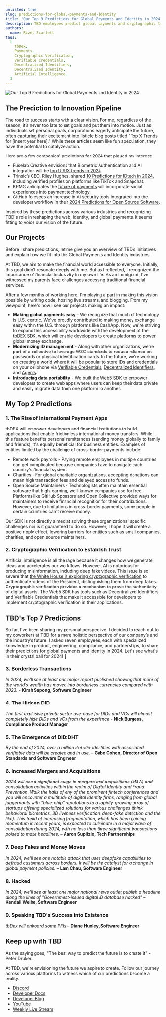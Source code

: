 ```yaml
---
unlisted: true
slug: predictions-for-global-payments-and-identity
title: 'Our Top 9 Predictions for Global Payments and Identity in 2024'
description: TBD employees predict global payments and cryptographic trust on the horizon
authors:
  name: Rizèl Scarlett
tags:
  [
    tbDex,
    Payments,
    Cryptographic Verification,
    Verifiable Credentials,
    Decentralized Identifiers,
    Decentralized Identity,
    Artificial Intelligence,
  ]
---
```


<head>
  <meta property="og:title" content="Our Top 9 Predictions for Global Payments and Identity in 2024" />
  <meta property="og:type" content="website" />
  <meta property="og:url" content='https://developer.tbd.website/blog/2024-02-28-predictions-for-global-payments-and-identity' />
  <meta name="og:description" content="TBD employees predict global payments and cryptographic trust on the horizon" />
  <meta property="og:image" content="https://developer.tbd.website/assets/images/tbd-predicts-0c3c3d7a89d1b0bf9ee0b42916212806.png" />

  <meta name="twitter:card" content="summary_large_image" />
  <meta property="twitter:domain" content="developer.tbd.website" />
  <meta name="twitter:site" content="@tbdevs" />
  <meta name="twitter:title" content="Our Top 9 Predictions for Global Payments and Identity in 2024" />
  <meta property="twitter:url" content='https://developer.tbd.website/blog/2024-02-28-predictions-for-global-payments-and-identity' /> 
  <meta name="twitter:description" content="TBD employees predict global payments and cryptographic trust on the horizon" />
  <meta name="twitter:image" content="https://developer.tbd.website/assets/images/tbd-predicts-0c3c3d7a89d1b0bf9ee0b42916212806.png" />

  <link rel="apple-touch-icon" href="https://developer.tbd.website/img/tbd-fav-icon-main.png" />
</head>

![Our Top 9 Predictions for Global Payments and Identity in 2024](/img/tbd-predicts.png)

## The Prediction to Innovation Pipeline

The road to success starts with a clear vision. For me, regardless of the season, it’s never too late to set goals and put them into motion. Just as individuals set personal goals, corporations eagerly anticipate the future, often capturing their excitement into listicle blog posts titled "Top X Trends for [insert year here]." While these articles seem like fun speculation, they have the potential to catalyze action.

<!--truncate-->

Here are a few companies' predictions for 2024 that piqued my interest:

* Fuselab Creative envisions that Biometric Authentication and AI integration will be [top UI/UX trends in 2024](https://fuselabcreative.com/top-20-ui-ux-design-trends-for-2024).
* Trinsic’s CEO, Riley Hughes, shared [10 Predictions for IDtech in 2024](https://trinsic.id/10-predictions-for-the-identity-industry-in-2024/), including verified profiles on platforms like TikTok and Snapchat.
* KPMG anticipates the [future of payments](https://assets.kpmg.com/content/dam/kpmg/uz/pdf/2020/04/uz-10-predictions-for-the-future-of-payments.pdf) will incorporate social experiences into payment technology.
* GitHub foresees an increase in AI security tools integrated into the developer workflow in their [2024 Predictions for Open Source Software](https://www.linkedin.com/pulse/2024-predictions-open-source-software-github-rtxdc).

Inspired by these predictions across various industries and recognizing TBD's role in reshaping the web, identity, and global payments, it seems fitting to voice our vision of the future.

## Our Projects

Before I share predictions, let me give you an overview of TBD’s initiatives and explain how we fit into the Global Payments and Identity industries.

At TBD, we aim to make the financial world accessible to everyone. Initially, this goal didn't resonate deeply with me. But as I reflected, I recognized the importance of financial inclusivity in my own life. As an immigrant, I've witnessed my parents face challenges accessing traditional financial services.

After a few months of working here, I'm playing a part in making this vision possible by writing code, hosting live streams, and blogging. From my viewpoint, here's how I see our projects making an impact:

* **Making global payments easy** - We recognize that much of technology is U.S. centric. We've proudly contributed to making money exchange easy within the U.S. through platforms like CashApp. Now, we're striving to expand this accessibility worldwide with the development of the [tbDEX SDK](https://developer.tbd.website/docs/tbdex/), which will enable developers to create platforms to power global money exchange.
* **Modernizing ID management** - Along with other organizations, we're part of a collective to leverage W3C standards to reduce reliance on passwords or physical identification cards. In the future, we’re working on creating a world where it will be popular to store IDs and credentials on your cellphone via [Verifiable Credentials](https://developer.tbd.website/docs/web5/learn/verifiable-credentials), [Decentralized Identifiers](https://developer.tbd.website/docs/web5/learn/decentralized-identifiers), and [Agents](https://developer.tbd.website/docs/web5/learn/agents).
* **Introducing data portability** - We built the [Web5 SDK](https://developer.tbd.website/docs/web5/) to empower developers to create web apps where users can keep their data private and easily migrate data from one platform to another.

## My Top 2 Predictions

### 1. The Rise of International Payment Apps

tbDEX will empower developers and financial institutions to build applications that enable frictionless international money transfers. While this feature benefits personal remittances (sending money globally to family and friends), it's equally beneficial for business entities. Examples of entities limited by the challenge of cross-border payments include:

* Remote work payrolls - Paying remote employees in multiple countries can get complicated because companies have to navigate each country's financial system.
* Charities - For global charitable organizations, accepting donations can mean high transaction fees and delayed access to funds.
* Open Source Maintainers - Technologists often maintain essential software that high-earning, well-known companies use for free. Platforms like GitHub Sponsors and Open Collective provided ways for maintainers to receive financial recognition for their contributions. However, due to limitations in cross-border payments, some people in certain countries can't receive money.

Our SDK is not directly aimed at solving these organizations' specific challenges nor is it guaranteed to do so. However, I hope it will create a positive ripple effect, lowering barriers for entities such as small companies, charities, and open source maintainers.


### 2. Cryptographic Verification to Establish Trust

Artificial intelligence is all the rage because it changes how we generate ideas and accelerates our workflows. However, AI is notorious for producing misinformation, including deep fake videos. This issue is so severe that [the White House is exploring cryptographic verification](https://www-businessinsider-com.cdn.ampproject.org/c/s/www.businessinsider.com/white-house-cryptographically-verify-official-communications-ai-deep-fakes-surge-2024-2?amp) to authenticate videos of the President, distinguishing them from deep fakes. Cryptographic verification provides a mechanism to prove the authenticity of digital assets. The Web5 SDK has tools such as Decentralized Identifiers and Verifiable Credentials that make it accessible for developers to implement cryptographic verification in their applications.


## TBD's Top 7 Predictions

So far, I've been sharing my personal perspective. I decided to reach out to my coworkers at TBD for a more holistic perspective of our company’s and the industry’s future. I asked seven employees, each with specialized knowledge in product, engineering, compliance, and partnerships, to share their predictions for global payments and identity in 2024. Let's see what's in their crystal ball for 2024! 🔮

### 3. Borderless Transactions

_In 2024, we’ll see at least one major report published showing that more of the world’s wealth has moved into borderless currencies compared with 2023._ - **Kirah Sapong, Software Engineer**

### 4. The Hidden DID

_The first explosive private sector use-case for DIDs and VCs will almost completely hide DIDs and VCs from the experience_ - **Nick Burgess, Compliance Product Manager**

### 5. The Emergence of DID:DHT

_By the end of 2024, over a million `did:dht` identities with associated verifiable data will be created and in use._ – **Gabe Cohen, Director of Open Standards and Software Engineer**

### 6. Increased Mergers and Acquisitions

_2024 will see a significant surge in mergers and acquisitions (M&A) and consolidation activities within the realm of Digital Identity and Fraud Prevention. Walk the halls of any of the prominent fintech conferences and you will encounter a multitude of digital identity firms, ranging from global juggernauts with “blue-chip” reputations to a rapidly-growing array of startups offering specialized solutions for various challenges (think behavioral biometrics, 3D liveness verification, deep-fake detection and the like). This trend of increasing fragmentation, which has been gaining momentum in recent years, is expected to culminate in a major wave of consolidation during 2024, with no less than three significant transactions poised to make headlines._ – **Aaron Suplizio, Tech Partnerships**

### 7. Deep Fakes and Money Moves

_In 2024, we'll see one notable attack that uses deepfake capabilities to defraud customers across borders. It will be the catalyst for a change in global payment policies._ – **Lam Chau, Software Engineer**

### 8. Hacked

_In 2024, we'll see at least one major national news outlet publish a headline along the lines of "Government-issued digital ID database hacked"_ – **Kendall Weihe, Software Engineer**

### 9. Speaking TBD's Success into Existence

_tbDex will onboard some PFIs_ – **Diane Huxley, Software Engineer**

## Keep up with TBD

As the saying goes, "The best way to predict the future is to create it" - Peter Druker.

At TBD, we're envisioning the future we aspire to create. Follow our journey across various platforms to witness which of our predictions become a reality:

* [Discord](https://discord.com/invite/tbd)
* [Developer Docs](https://developer.tbd.website/docs)
* [Developer Blog](https://developer.tbd.website/blog)
* [YouTube](https://www.youtube.com/@TBD54566975)
* [Weekly Live Stream](https://www.twitch.tv/tbdevs)